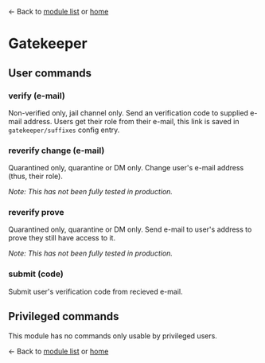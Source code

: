 ← Back to [module list](index.md) or [home](../index.md)

# Gatekeeper

## User commands

### verify (e-mail)

Non-verified only, jail channel only. Send an verification code to supplied e-mail address. Users get their role from their e-mail, this link is saved in `gatekeeper/suffixes` config entry.

### reverify change (e-mail)

Quarantined only, quarantine or DM only. Change user's e-mail address (thus, their role).

_Note: This has not been fully tested in production._

### reverify prove

Quarantined only, quarantine or DM only. Send e-mail to user's address to prove they still have access to it.

_Note: This has not been fully tested in production._

### submit (code)

Submit user's verification code from recieved e-mail.

## Privileged commands

This module has no commands only usable by privileged users.


← Back to [module list](index.md) or [home](../index.md)
